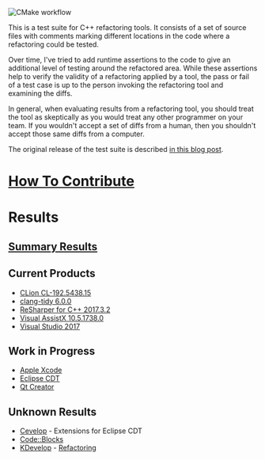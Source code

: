 ![CMake workflow](https://github.com/LegalizeAdulthood/refactor-test-suite/actions/workflows/cmake.yml/badge.svg)

This is a test suite for C++ refactoring tools.  It consists of
a set of source files with comments marking different locations
in the code where a refactoring could be tested.

Over time, I've tried to add runtime assertions to the code to
give an additional level of testing around the refactored area.
While these assertions help to verify the validity of a refactoring
applied by a tool, the pass or fail of a test case is up to the
person invoking the refactoring tool and examining the diffs.

In general, when evaluating results from a refactoring tool,
you should treat the tool as skeptically as you would treat
any other programmer on your team.  If you wouldn't accept a
set of diffs from a human, then you shouldn't accept those
same diffs from a computer.

The original release of the test suite is described
[in this blog post](http://legalizeadulthood.wordpress.com/2010/02/02/c-refactoring-tools-test-suite-available/).

# [How To Contribute](Contributing.md)

# Results

## [Summary Results](SummaryResults.md)

## Current Products

- [CLion CL-192.5438.15](results/CLionResults.md)
- [clang-tidy 6.0.0](results/ClangTidyResults.md)
- [ReSharper for C++ 2017.3.2](results/ReSharperCppResults.md)
- [Visual AssistX 10.5.1738.0](results/VisualAssistXResults.md)
- [Visual Studio 2017](results/VisualStudio2017Results.md)

## Work in Progress

- [Apple Xcode](results/AppleXcodeResults.md)
- [Eclipse CDT](results/EclipseCDTResults.md)
- [Qt Creator](results/QtCreatorResults.md)

## Unknown Results

- [Cevelop](https://www.cevelop.com/) - Extensions for Eclipse CDT
- [Code::Blocks](http://www.codeblocks.org/)
- [KDevelop](https://www.kdevelop.org/) - [Refactoring](https://community.kde.org/KDevelop/RefactoringTools)
